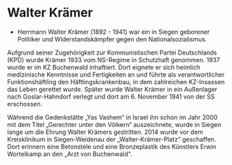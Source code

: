 # Walter Krämer

* Herrmann Walter Krämer (1892 - 1941) war ein in Siegen geborener Politiker und Widerstandskämpfer gegen den Nationalsozialismus.

Aufgrund seiner Zugehörigkeit zur Kommunistischen Partei Deutschlands (KPD) wurde Krämer 1933 vom NS-Regime in Schutzhaft genommen.
1937 wurde er im KZ Buchenwald inhaftiert. Dort eignete er sich heimlich medizinische Kenntnisse und Fertigkeiten an und führte als verantwortlicher Funktionshäftling den Häftlingskrankenbau, in dem zahlreichen KZ-Insassen das Leben gerettet wurde. Später wurde Walter Krämer in ein Außenlager nach Goslar-Hahndorf verlegt und dort am 6. November 1941 von der SS erschossen.

Während die Gedenkstätte „Yas Vashem“ in Israel ihn schon im Jahr 2000 mit dem Titel „Gerechter unter den Völkern“ auszeichnete, wurde in Siegen lange um die Ehrung Walter Krämers gestritten. 2014 wurde vor dem Kreisklinikum in Siegen-Weidenau der „Walter-Krämer-Platz“ geschaffen. Dort erinnern eine Betonstele und eine Bronzeplastik des Künstlers Erwin Wortelkamp an den „Arzt von Buchenwald“.
